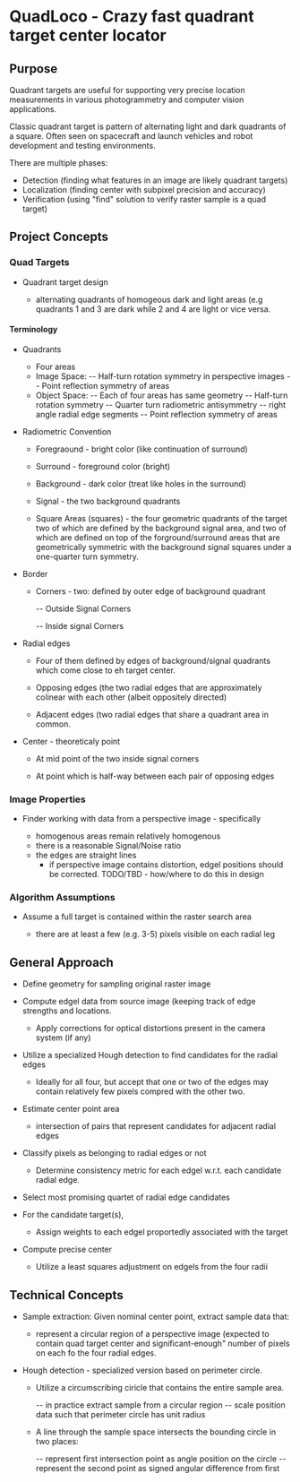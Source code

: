 # QuadLoco - Crazy fast quadrant target center locator


## Purpose

Quadrant targets are useful for supporting very precise location measurements
in various photogrammetry and computer vision applications.

Classic quadrant target is pattern of alternating light and dark quadrants of
a square. Often seen on spacecraft and launch vehicles and robot development
and testing environments.

There are multiple phases:
* Detection (finding what features in an image are likely quadrant targets)
* Localization (finding center with subpixel precision and accuracy)
* Verification (using "find" solution to verify raster sample is a quad target)


## Project Concepts

### Quad Targets

* Quadrant target design

	- alternating quadrants of homogeous dark and light areas (e.g quadrants
	1 and 3 are dark while 2 and 4 are light or vice versa.

#### Terminology

* Quadrants
	- Four areas
	- Image Space:
		-- Half-turn rotation symmetry in perspective images
		-- Point reflection symmetry of areas
	- Object Space:
		-- Each of four areas has same geometry
		-- Half-turn rotation symmetry
		-- Quarter turn radiometric antisymmetry
		-- right angle radial edge segments
		-- Point reflection symmetry of areas

* Radiometric Convention

	- Foregraound - bright color (like continuation of surround)

	- Surround - foreground color (bright)

	- Background - dark color (treat like holes in the surround)

	- Signal - the two background quadrants

	- Square Areas (squares) - the four geometric quadrants of the target
	two of which are defined by the background signal area, and two
	of which are defined on top of the forground/surround areas that
	are geometrically symmetric with the background signal squares
	under a one-quarter turn symmetry.

* Border

	- Corners - two: defined by outer edge of background quadrant

		-- Outside Signal Corners

		-- Inside signal Corners

* Radial edges

	- Four of them defined by edges of background/signal quadrants
	which come close to eh target center.

	- Opposing edges (the two radial edges that are approximately
	colinear with each other (albeit oppositely directed)

	- Adjacent edges (two radial edges that share a quadrant area in
	common.

* Center - theoreticaly point

	- At mid point of the two inside signal corners

	- At point which is half-way between each pair of opposing edges

### Image Properties

* Finder working with data from a perspective image - specifically

	- homogenous areas remain relatively homogenous
	- there is a reasonable Signal/Noise ratio
	- the edges are straight lines
		- if perspective image contains distortion, edgel positions
		should be corrected. TODO/TBD - how/where to do this in design

### Algorithm Assumptions

* Assume a full target is contained within the raster search area

	- there are at least a few (e.g. 3-5) pixels visible on each radial leg



## General Approach

* Define geometry for sampling original raster image

* Compute edgel data from source image (keeping track of edge strengths
  and locations.

	- Apply corrections for optical distortions present in the camera
	system (if any)

* Utilize a specialized Hough detection to find candidates for the radial
  edges

	- Ideally for all four, but accept that one or two of the edges
	may contain relatively few pixels compred with the other two.

* Estimate center point area

	- intersection of pairs that represent candidates for adjacent radial
	edges

* Classify pixels as belonging to radial edges or not

	- Determine consistency metric for each edgel w.r.t. each candidate
	radial edge.

* Select most promising quartet of radial edge candidates

* For the candidate target(s),

	- Assign weights to each edgel proportedly associated with the target

* Compute precise center

	- Utilize a least squares adjustment on edgels from the four radii


## Technical Concepts

* Sample extraction: Given nominal center point, extract sample data that:

	- represent a circular region of a perspective image (expected to contain
	quad target center and significant-enough" number of pixels on each fo
	the four radial edges.

* Hough detection - specialized version based on perimeter circle.

	- Utilize a circumscribing ciricle that contains the entire sample area.

		-- in practice extract sample from a circular region
		-- scale position data such that perimeter circle has unit radius

	- A line through the sample space intersects the bounding circle in
	two places:

		-- represent first intersection point as angle position on the circle
		-- represent the second point as signed angular difference from first


